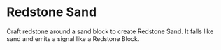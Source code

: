 # Redstone Sand

Craft redstone around a sand block to create Redstone Sand.  It falls like sand and emits a signal like a Redstone Block.
